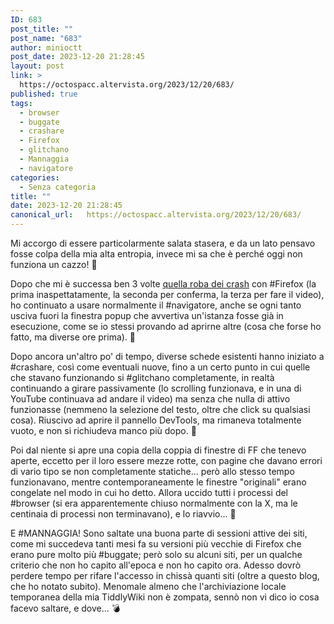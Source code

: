 ```yaml
---
ID: 683
post_title: ""
post_name: "683"
author: minioctt
post_date: 2023-12-20 21:28:45
layout: post
link: >
  https://octospacc.altervista.org/2023/12/20/683/
published: true
tags:
  - browser
  - buggate
  - crashare
  - Firefox
  - glitchano
  - Mannaggia
  - navigatore
categories:
  - Senza categoria
title: ""
date: 2023-12-20 21:28:45
canonical_url:   https://octospacc.altervista.org/2023/12/20/683/
---
```

<!-- wp:paragraph -->
<p>Mi accorgo di essere particolarmente salata stasera, e da un lato pensavo fosse colpa della mia alta entropia, invece mi sa che è perché oggi non funziona un cazzo! 🤬️</p>
<!-- /wp:paragraph -->

<!-- wp:paragraph -->
<p>Dopo che mi è successa ben 3 volte <a href="/microblog-mirror/2023/12/20/675/">quella roba dei crash</a> con #Firefox (la prima inaspettatamente, la seconda per conferma, la terza per fare il video), ho continuato a usare normalmente il #navigatore, anche se ogni tanto usciva fuori la finestra popup che avvertiva un'istanza fosse già in esecuzione, come se io stessi provando ad aprirne altre (cosa che forse ho fatto, ma diverse ore prima). 🤔️</p>
<!-- /wp:paragraph -->

<!-- wp:paragraph -->
<p>Dopo ancora un'altro po' di tempo, diverse schede esistenti hanno iniziato a #crashare, così come eventuali nuove, fino a un certo punto in cui quelle che stavano funzionando si #glitchano completamente, in realtà continuando a girare passivamente (lo scrolling funzionava, e in una di YouTube continuava ad andare il video) ma senza che nulla di attivo funzionasse (nemmeno la selezione del testo, oltre che click su qualsiasi cosa). Riuscivo ad aprire il pannello DevTools, ma rimaneva totalmente vuoto, e non si richiudeva manco più dopo. 🧐️</p>
<!-- /wp:paragraph -->

<!-- wp:paragraph -->
<p>Poi dal niente si apre una copia della coppia di finestre di FF che tenevo aperte, eccetto per il loro essere mezze rotte, con pagine che davano errori di vario tipo se non completamente statiche... però allo stesso tempo funzionavano, mentre contemporaneamente le finestre "originali" erano congelate nel modo in cui ho detto. Allora uccido tutti i processi del #browser (si era apparentemente chiuso normalmente con la X, ma le centinaia di processi non terminavano), e lo riavvio... 🥶️</p>
<!-- /wp:paragraph -->

<!-- wp:paragraph -->
<p>E #MANNAGGIA! Sono saltate una buona parte di sessioni attive dei siti, come mi succedeva tanti mesi fa su versioni più vecchie di Firefox che erano pure molto più #buggate; però solo su alcuni siti, per un qualche criterio che non ho capito all'epoca e non ho capito ora. Adesso dovrò perdere tempo per rifare l'accesso in chissà quanti siti (oltre a questo blog, che ho notato subito). Menomale almeno che l'archiviazione locale temporanea della mia TiddlyWiki non è zompata, sennò non vi dico io cosa facevo saltare, e dove... 💣️</p>
<!-- /wp:paragraph -->